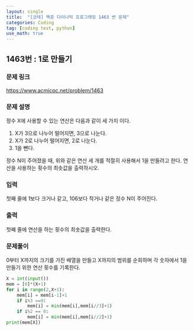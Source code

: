 ```yaml
---
layout: single
title:  "[코테] 백준 다이나믹 프로그래밍 1463 번 문제"
categories: Coding
tag: [coding test, python]
use_math: true
---
```


## 1463번 : 1로 만들기
### 문제 링크
<https://www.acmicpc.net/problem/1463>

### 문제 설명
정수 X에 사용할 수 있는 연산은 다음과 같이 세 가지 이다.

1. X가 3으로 나누어 떨어지면, 3으로 나눈다.
2. X가 2로 나누어 떨어지면, 2로 나눈다.
3. 1을 뺀다.

정수 N이 주어졌을 때, 위와 같은 연산 세 개를 적절히 사용해서 1을 만들려고 한다. 연산을 사용하는 횟수의 최솟값을 출력하시오.

### 입력
첫째 줄에 1보다 크거나 같고, 106보다 작거나 같은 정수 N이 주어진다.

### 출력
첫째 줄에 연산을 하는 횟수의 최솟값을 출력한다.

### 문제풀이
0부터 X까지의 크기를 가진 배열을 만들고 X까지의 범위를 순회하며 각 숫자에서 1을 만들기 위한 연산 횟수를 기록한다.


```python
X = int(input())
mem = [0]*(X+1)
for i in range(2,X+1):
    mem[i] = mem[i-1]+1
    if i%3 ==0:
        mem[i] = min(mem[i],mem[i//3]+1)
    if i%2 == 0:
        mem[i] = min(mem[i],mem[i//2]+1)
print(mem[X])
```
